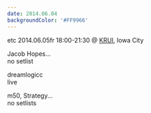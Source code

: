 ```yaml
---
date: 2014.06.04
backgroundColor: '#FF9966'
---
```


etc 2014.06.05fr 18:00-21:30 @ [KRUI](http://krui.fm/), Iowa City  

Jacob Hopes...  
no setlist  

dreamlogicc  
live  

m50, Strategy...  
no setlists